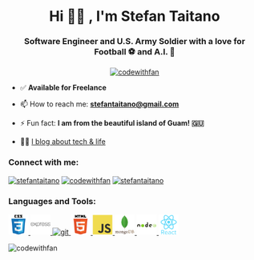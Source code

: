 <h1 align="center">Hi 🤙🏽 , I'm Stefan Taitano</h1>
<h3 align="center">Software Engineer and U.S. Army Soldier with a love for Football ⚽️ and A.I. 🤖</h3>

<p align="center"> <a href="https://twitter.com/codewithfan" target="blank"><img src="https://img.shields.io/twitter/follow/codewithfan?logo=twitter&style=for-the-badge" alt="codewithfan" /></a> </p>

- ✅ **Available for Freelance**

- 📫 How to reach me: **stefantaitano@gmail.com**

- ⚡ Fun fact: **I am from the beautiful island of Guam! 🇬🇺**

- ✍🏽 [I blog about tech & life](https://stefantaitano.hashnode.dev/)

<h3 align="left">Connect with me:</h3>
<p align="left">
<a href="https://dev.to/stefantaitano" target="blank"><img align="center" src="https://raw.githubusercontent.com/rahuldkjain/github-profile-readme-generator/master/src/images/icons/Social/devto.svg" alt="stefantaitano" height="30" width="40" /></a>
<a href="https://twitter.com/codewithfan" target="blank"><img align="center" src="https://raw.githubusercontent.com/rahuldkjain/github-profile-readme-generator/master/src/images/icons/Social/twitter.svg" alt="codewithfan" height="30" width="40" /></a>
<a href="https://linkedin.com/in/stefantaitano" target="blank"><img align="center" src="https://raw.githubusercontent.com/rahuldkjain/github-profile-readme-generator/master/src/images/icons/Social/linked-in-alt.svg" alt="stefantaitano" height="30" width="40" /></a>
</p>

<h3 align="left">Languages and Tools:</h3>
<p align="left"> <a href="https://www.w3schools.com/css/" target="_blank" rel="noreferrer"> <img src="https://raw.githubusercontent.com/devicons/devicon/master/icons/css3/css3-original-wordmark.svg" alt="css3" width="40" height="40"/> </a> <a href="https://expressjs.com" target="_blank" rel="noreferrer"> <img src="https://raw.githubusercontent.com/devicons/devicon/master/icons/express/express-original-wordmark.svg" alt="express" width="40" height="40"/> </a> <a href="https://git-scm.com/" target="_blank" rel="noreferrer"> <img src="https://www.vectorlogo.zone/logos/git-scm/git-scm-icon.svg" alt="git" width="40" height="40"/> </a> <a href="https://www.w3.org/html/" target="_blank" rel="noreferrer"> <img src="https://raw.githubusercontent.com/devicons/devicon/master/icons/html5/html5-original-wordmark.svg" alt="html5" width="40" height="40"/> </a> <a href="https://developer.mozilla.org/en-US/docs/Web/JavaScript" target="_blank" rel="noreferrer"> <img src="https://raw.githubusercontent.com/devicons/devicon/master/icons/javascript/javascript-original.svg" alt="javascript" width="40" height="40"/> </a> <a href="https://www.mongodb.com/" target="_blank" rel="noreferrer"> <img src="https://raw.githubusercontent.com/devicons/devicon/master/icons/mongodb/mongodb-original-wordmark.svg" alt="mongodb" width="40" height="40"/> </a> <a href="https://nodejs.org" target="_blank" rel="noreferrer"> <img src="https://raw.githubusercontent.com/devicons/devicon/master/icons/nodejs/nodejs-original-wordmark.svg" alt="nodejs" width="40" height="40"/> </a> <a href="https://reactjs.org/" target="_blank" rel="noreferrer"> <img src="https://raw.githubusercontent.com/devicons/devicon/master/icons/react/react-original-wordmark.svg" alt="react" width="40" height="40"/> </a> </p>

<p><img align="center" src="https://github-readme-streak-stats.herokuapp.com/?user=codewithfan&theme=dark" alt="codewithfan" /></p>
